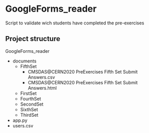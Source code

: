 # GoogleForms_reader
Script to validate wich students have completed the pre-exercises

## Project structure
GoogleForms_reader
- documents
  - FifthSet
    - CMSDAS@CERN2020 PreExercises Fifth Set Submit Answers.csv
    - CMSDAS@CERN2020 PreExercises Fifth Set Submit Answers.html
  - FirstSet
  - FourthSet
  - SecondSet
  - SixthSet
  - ThirdSet
- app.py
- users.csv
